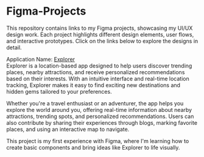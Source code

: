 # Figma-Projects
This repository contains links to my Figma projects, showcasing my UI/UX design work. 
Each project highlights different design elements, user flows, and interactive prototypes. 
Click on the links below to explore the designs in detail.


Application Name: [Explorer](https://www.figma.com/design/5cehA93xswMYrMwht4OLB5/Explorer?node-id=0-1&t=pOmqYw1dknKxiY79-1)               
Explorer is a location-based app designed to help users discover trending places, nearby attractions, and receive personalized recommendations based on their interests. With an intuitive interface and real-time location tracking, Explorer makes it easy to find exciting new destinations and hidden gems tailored to your preferences.

Whether you're a travel enthusiast or an adventurer, the app helps you explore the world around you, offering real-time information about nearby attractions, trending spots, and personalized recommendations. Users can also contribute by sharing their experiences through blogs, marking favorite places, and using an interactive map to navigate.

This project is my first experience with Figma, where I'm learning how to create basic components and bring ideas like Explorer to life visually.










